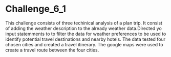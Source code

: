 # Challenge_6_1

This challenge consists of three techinical analysis of a plan trip.  It consist of adding the weather description to the already weather data.Directed yo input statemments to to filter the data for weather preferences to be used to identify potential travel destinations and nearby hotels. The data tested four chosen cities and created a travel itinerary.  The google maps were used to create a travel route between the four cities.
